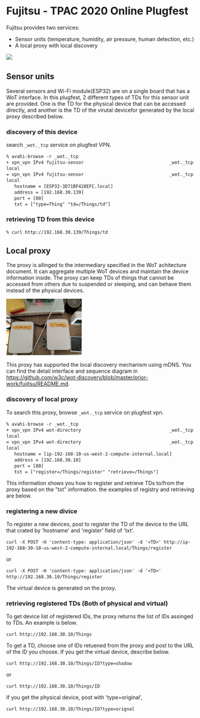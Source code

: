 # Fujitsu - TPAC 2020 Online Plugfest

Fujitsu provides two services:

- Sensor units (temperature, humidity, air pressure, human detection, etc.)
- A local proxy with local discovery

<img src="plugfest.png" width=50%>


## Sensor units

Several sensors and Wi-Fi module(ESP32) are on a single board that has a WoT interface.
In this plugfest, 2 different types of TDs for this sensor unit are provided. One is the TD for the physical device that can be accessed directly, and another is the TD of the virutal devicefor generated by the local proxy described below.

### discovery of this device

search `_wot._tcp` service on plugfest VPN.

```
% avahi-browse -r _wot._tcp
+ vpn_vpn IPv4 fujitsu-sensor                                _wot._tcp            local
= vpn_vpn IPv4 fujitsu-sensor                                _wot._tcp            local
   hostname = [ESP32-3D71BF428EFC.local]
   address = [192.168.30.139]
   port = [80]
   txt = ["type=Thing" "td=/Things/td"]
```

### retrieving TD from this device

```
% curl http://192.168.30.139/Things/td
```


## Local proxy

The proxy is allinged to the intermediary specified in the WoT achitecture document. It can aggregate multiple WoT devices and maintain the device information inside.
The proxy can keep TDs of things that cannot be accessed from others due to suspended or sleeping, and can behave them instead of the physical devices.

<img src="proxy.png" width=40%>

This proxy has supported the local discovery mechanism using mDNS. You can find the detail interface and sequence diagram in https://github.com/w3c/wot-discovery/blob/master/prior-work/fujitsu/README.md.

### discovery of local proxy

To search this proxy, browse `_wot._tcp` service on plugfest vpn.

```
% avahi-browse -r _wot._tcp
+ vpn_vpn IPv4 wot-directory                                 _wot._tcp            local
= vpn_vpn IPv4 wot-directory                                 _wot._tcp            local
   hostname = [ip-192-168-10-us-west-2-compute-internal.local]
   address = [192.168.30.10]
   port = [80]
   txt = ["register=/Things/register" "retrieve=/Things"]
```

This information shows you how to register and retrieve TDs to/from the proxy based on the "txt" information. the examples of registry and retrieving are below.

### registering a new divice

To register a new devices, post to register the TD of the device to the URL that crated by 'hostname' and 'register' field of 'txt'.

```
curl -X POST -H 'content-type: application/json' -d '<TD>' http://ip-192-168-30-10-us-west-2-compute-internal.local/Things/register
```
or
```
curl -X POST -H 'content-type: application/json' -d '<TD>' http://192.168.30.10/Things/register
```
The virtual device is generated on the proxy.

### retrieving registered TDs (Both of physical and virtual)

To get device list of registered IDs, the proxy returns the list of IDs assinged to TDs. An example is below. 

```
curl http://192.168.30.10/Things
```

To get a TD, choose one of IDs retuened from the proxy and post to the URL of the ID you choose.
If you get the virtual device, describe below.

```
curl http://192.168.30.10/Things/ID?type=shadow
```
or
```
curl http://192.168.30.10/Things/ID
```

If you get the physical device, post with 'type=original',

```
curl http://192.168.30.10/Things/ID?type=orignal
```
